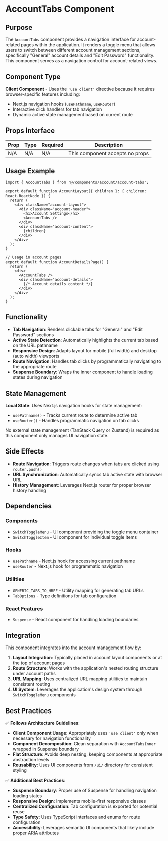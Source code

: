 # AccountTabs Component

## Purpose

The `AccountTabs` component provides a navigation interface for account-related pages within the application. It renders a toggle menu that allows users to switch between different account management sections, specifically "General" account details and "Edit Password" functionality. This component serves as a navigation control for account-related views.

## Component Type

**Client Component** - Uses the `'use client'` directive because it requires browser-specific features including:
- Next.js navigation hooks (`usePathname`, `useRouter`)
- Interactive click handlers for tab navigation
- Dynamic active state management based on current route

## Props Interface

| Prop | Type | Required | Description |
|------|------|----------|-------------|
| N/A | N/A | N/A | This component accepts no props |

## Usage Example

```tsx
import { AccountTabs } from '@/components/account/account-tabs';

export default function AccountLayout({ children }: { children: React.ReactNode }) {
  return (
    <div className="account-layout">
      <div className="account-header">
        <h1>Account Settings</h1>
        <AccountTabs />
      </div>
      <div className="account-content">
        {children}
      </div>
    </div>
  );
}

// Usage in account pages
export default function AccountDetailsPage() {
  return (
    <div>
      <AccountTabs />
      <div className="account-details">
        {/* Account details content */}
      </div>
    </div>
  );
}
```

## Functionality

- **Tab Navigation**: Renders clickable tabs for "General" and "Edit Password" sections
- **Active State Detection**: Automatically highlights the current tab based on the URL pathname
- **Responsive Design**: Adapts layout for mobile (full width) and desktop (auto width) viewports
- **Route Navigation**: Handles tab clicks by programmatically navigating to the appropriate route
- **Suspense Boundary**: Wraps the inner component to handle loading states during navigation

## State Management

**Local State**: Uses Next.js navigation hooks for state management:
- `usePathname()` - Tracks current route to determine active tab
- `useRouter()` - Handles programmatic navigation on tab clicks

No external state management (TanStack Query or Zustand) is required as this component only manages UI navigation state.

## Side Effects

- **Route Navigation**: Triggers route changes when tabs are clicked using `router.push()`
- **URL Synchronization**: Automatically syncs tab active state with browser URL
- **History Management**: Leverages Next.js router for proper browser history handling

## Dependencies

### Components
- `SwitchToggleMenu` - UI component providing the toggle menu container
- `SwitchToggleItem` - UI component for individual toggle items

### Hooks
- `usePathname` - Next.js hook for accessing current pathname
- `useRouter` - Next.js hook for programmatic navigation

### Utilities
- `GENERIC_TABS_TO_HREF` - Utility mapping for generating tab URLs
- `TabOptions` - Type definitions for tab configuration

### React Features
- `Suspense` - React component for handling loading boundaries

## Integration

This component integrates into the account management flow by:

1. **Layout Integration**: Typically placed in account layout components or at the top of account pages
2. **Route Structure**: Works with the application's nested routing structure under account paths
3. **URL Mapping**: Uses centralized URL mapping utilities to maintain consistent routing
4. **UI System**: Leverages the application's design system through `SwitchToggleMenu` components

## Best Practices

✅ **Follows Architecture Guidelines**:
- **Client Component Usage**: Appropriately uses `'use client'` only when necessary for navigation functionality
- **Component Decomposition**: Clean separation with `AccountTabsInner` wrapped in Suspense boundary
- **Flat Structure**: Avoids deep nesting, keeping components at appropriate abstraction levels
- **Reusability**: Uses UI components from `/ui/` directory for consistent styling

✅ **Additional Best Practices**:
- **Suspense Boundary**: Proper use of Suspense for handling navigation loading states
- **Responsive Design**: Implements mobile-first responsive classes
- **Centralized Configuration**: Tab configuration is exported for potential reuse
- **Type Safety**: Uses TypeScript interfaces and enums for route configuration
- **Accessibility**: Leverages semantic UI components that likely include proper ARIA attributes